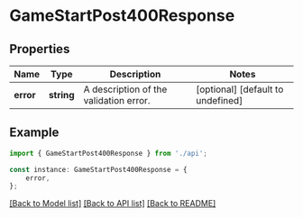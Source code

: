 # GameStartPost400Response


## Properties

Name | Type | Description | Notes
------------ | ------------- | ------------- | -------------
**error** | **string** | A description of the validation error. | [optional] [default to undefined]

## Example

```typescript
import { GameStartPost400Response } from './api';

const instance: GameStartPost400Response = {
    error,
};
```

[[Back to Model list]](../README.md#documentation-for-models) [[Back to API list]](../README.md#documentation-for-api-endpoints) [[Back to README]](../README.md)
